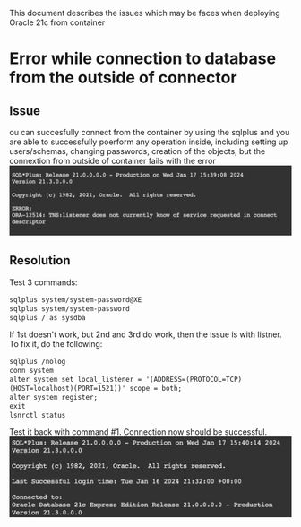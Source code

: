 This document describes the issues which may be faces when deploying Oracle 21c from container

# Error while connection to database from the outside of connector

## Issue

ou can succesfully connect from the container by using the sqlplus and you are able to successfully poerform any operation inside, including setting up users/schemas, changing passwords, creation of the objects, but the connextion from outside of container fails with the error
![ORA-12514](img/oracle_error_ORA-12514.png)

## Resolution

Test 3 commands:

```
sqlplus system/system-password@XE
sqlplus system/system-password
sqlplus / as sysdba
```

If 1st doesn't work, but 2nd and 3rd do work, then the issue is with listner. To fix it, do the following:

```
sqlplus /nolog
conn system
alter system set local_listener = '(ADDRESS=(PROTOCOL=TCP)(HOST=localhost)(PORT=1521))' scope = both;
alter system register;
exit
lsnrctl status
```

Test it back with command #1. Connection now should be successful.
![Alt text](img/oracle_successfull_connection.png)
